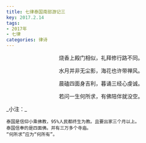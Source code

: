 ```yaml
---
title: 七律泰国南部游记三
key: 2017.2.14
tags: 
- 2017年 
- 七律
categories: 律诗
---
```


<p align="center">烧香上殿门相似，礼拜修行路不同。
</p>
<p align="center">水月并非无尘影，海花也许带禅风。
</p>
<p align="center">晨磕四面身吉利，暮诵三经心虔诚。
</p>
<p align="center">若问一生何所求，有佛陪伴就没空。
</p>
_小注：_

```
泰国是信仰小乘佛教，95%人民都终生为教。且要出家三个月以上。
泰国信奉的是四面佛。并有三万多个寺庙。
“何所求”应为“何所有”。
```